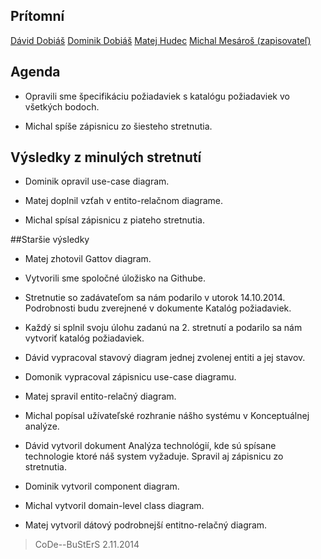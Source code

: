 ﻿## Prítomní

[Dávid Dobiáš](https://github.com/dobias13)
[Dominik Dobiáš](https://github.com/dobias14)
[Matej Hudec](https://github.com/MatejHudec)
[Michal Mesároš (zapisovateľ)](https://github.com/GrEEman)

## Agenda 

* Opravili sme špecifikáciu požiadaviek s katalógu požiadaviek vo všetkých bodoch.

* Michal spíše zápisnicu zo šiesteho stretnutia.


## Výsledky z minulých stretnutí


* Dominik opravil use-case diagram.

* Matej doplnil vzťah v entito-relačnom diagrame.

* Michal spísal zápisnicu z piateho stretnutia.


##Staršie výsledky


* Matej zhotovil Gattov diagram.

* Vytvorili sme spoločné úložisko na Githube.

* Stretnutie so zadávateľom sa nám podarilo v utorok 14.10.2014. Podrobnosti budu zverejnené v dokumente Katalóg požiadaviek.

* Každý si splnil svoju úlohu zadanú na 2. stretnutí a podarilo sa nám vytvoriť katalóg požiadaviek.

* Dávid vypracoval stavový diagram jednej zvolenej entiti a jej stavov.

* Domonik vypracoval zápisnicu use-case diagramu.

* Matej spravil entito-relačný diagram.

* Michal popísal užívateľské rozhranie nášho systému v Konceptuálnej analýze.

* Dávid vytvoril dokument Analýza technológií, kde sú spísane technologie ktoré náš system vyžaduje. Spravil aj zápisnicu zo stretnutia.

* Dominik vytvoril component diagram.

* Michal vytvoril domain-level class diagram.

* Matej vytvoril dátový podrobnejší entitno-relačný diagram.

> CoDe--BuStErS
> 2.11.2014
